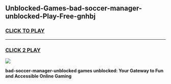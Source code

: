 
## Unblocked-Games-bad-soccer-manager-unblocked-Play-Free-gnhbj
<h3>
<a href="https://premium76.site?title=bad-soccer-manager-unblocked&ref=18A1">CLICK TO PLAY</a></h3>
<hr>

<h3>
<a href="https://premium76.site?title=bad-soccer-manager-unblocked&ref=18A1">CLICK 2 PLAY</a>
  
</h3>

<a href="https://premium76.site?title=bad-soccer-manager-unblocked&ref=18A1"><img src="https://clearcache.store/games.png"></a>


**bad-soccer-manager-unblocked games unblocked: Your Gateway to Fun and Accessible Online Gaming**

